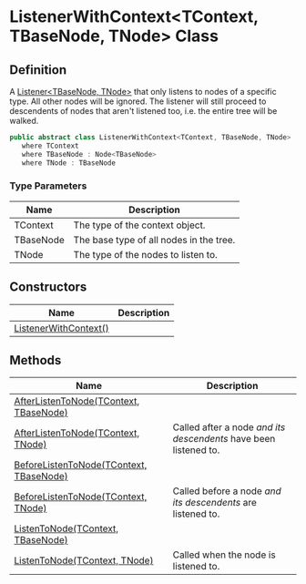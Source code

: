 # ListenerWithContext&lt;TContext, TBaseNode, TNode&gt; Class
## Definition

A [Listener&lt;TBaseNode, TNode&gt;](MrKWatkins.Ast.Listening.Listener-2.md) that only listens to nodes of a specific type. All other nodes will be ignored. The listener will still proceed to descendents of nodes that aren&#39;t listened too, i.e. the entire tree will be walked.

```c#
public abstract class ListenerWithContext<TContext, TBaseNode, TNode> : ListenerWithContext<TContext, TBaseNode>
   where TContext
   where TBaseNode : Node<TBaseNode>
   where TNode : TBaseNode
```

### Type Parameters

| Name | Description |
| ---- | ----------- |
| TContext | The type of the context object. |
| TBaseNode | The base type of all nodes in the tree. |
| TNode | The type of the nodes to listen to. |

## Constructors

| Name | Description |
| ---- | ----------- |
| [ListenerWithContext()](MrKWatkins.Ast.Listening.ListenerWithContext-3.-ctor.md) |  |

## Methods

| Name | Description |
| ---- | ----------- |
| [AfterListenToNode(TContext, TBaseNode)](MrKWatkins.Ast.Listening.ListenerWithContext-3.AfterListenToNode.md#mrkwatkins-ast-listening-listenerwithcontext-3-afterlistentonode(-0-1)) |  |
| [AfterListenToNode(TContext, TNode)](MrKWatkins.Ast.Listening.ListenerWithContext-3.AfterListenToNode.md#mrkwatkins-ast-listening-listenerwithcontext-3-afterlistentonode(-0-2)) | Called after a node *and its descendents* have been listened to. |
| [BeforeListenToNode(TContext, TBaseNode)](MrKWatkins.Ast.Listening.ListenerWithContext-3.BeforeListenToNode.md#mrkwatkins-ast-listening-listenerwithcontext-3-beforelistentonode(-0-1)) |  |
| [BeforeListenToNode(TContext, TNode)](MrKWatkins.Ast.Listening.ListenerWithContext-3.BeforeListenToNode.md#mrkwatkins-ast-listening-listenerwithcontext-3-beforelistentonode(-0-2)) | Called before a node *and its descendents* are listened to. |
| [ListenToNode(TContext, TBaseNode)](MrKWatkins.Ast.Listening.ListenerWithContext-3.ListenToNode.md#mrkwatkins-ast-listening-listenerwithcontext-3-listentonode(-0-1)) |  |
| [ListenToNode(TContext, TNode)](MrKWatkins.Ast.Listening.ListenerWithContext-3.ListenToNode.md#mrkwatkins-ast-listening-listenerwithcontext-3-listentonode(-0-2)) | Called when the node is listened to. |

